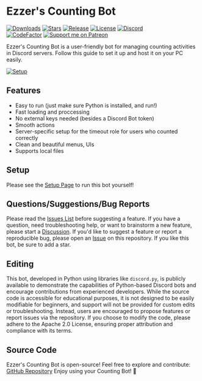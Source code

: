 # Ezzer's Counting Bot
[![Downloads](https://img.shields.io/github/downloads/ezzer0307/CountingBot/total.svg)](https://github.com/ezzer0307/CountingBot/releases/latest)
[![Stars](https://img.shields.io/github/stars/ezzer0307/CountingBot.svg)](https://github.com/ezzer0307/CountingBot/stargazers)
[![Release](https://img.shields.io/github/release/ezzer0307/CountingBot.svg)](https://github.com/ezzer0307/CountingBot/releases/latest)
[![License](https://img.shields.io/github/license/12/CountingBot.svg)](https://github.com/ezzer0307/CountingBot/blob/master/LICENSE)
[![Discord](https://discordapp.com/api/guilds/967040745196380220/widget.png)](https://discord.gg/q9GPtDvfgU)<br>
[![CodeFactor](https://www.codefactor.io/repository/github/ezzer0307/CountingBot/badge)](https://www.codefactor.io/repository/github/ezzer0307/CountingBot)
[![Support me on Patreon](https://img.shields.io/endpoint.svg?url=https%3A%2F%2Fshieldsio-patreon.vercel.app%2Fapi%3Fusername%3Dezzer0307%26type%3Dpatrons&style=flat)](https://patreon.com/ezzer0307)

Ezzer's Counting Bot is a user-friendly bot for managing counting activities in Discord servers. Follow this guide to set it up and host it on your PC easily.

[![Setup](http://i.imgur.com/VvXYp5j.png)](https://github.com/ezzer0307/CountingBot/blob/main/SETUP%20GUIDE.md)

## Features
- Easy to run (just make sure Python is installed, and run!)
- Fast loading and proccessing
- No external keys needed (besides a Discord Bot token)
- Smooth actions
- Server-specific setup for the timeout role for users who counted correctly
- Clean and beautiful menus, UIs
- Supports local files

## Setup
Please see the [Setup Page](https://github.com/ezzer0307/CountingBot/blob/main/SETUP%20GUIDE.md) to run this bot yourself!

## Questions/Suggestions/Bug Reports
Please read the [Issues List](https://github.com/ezzer0307/CountingBot/issues) before suggesting a feature. If you have a question, need troubleshooting help, or want to brainstorm a new feature, please start a [Discussion](https://github.com/ezzer0307/CountingBot/discussions). If you'd like to suggest a feature or report a reproducible bug, please open an [Issue](https://github.com/ezzer0307/CountingBot/issues) on this repository. If you like this bot, be sure to add a star.

## Editing
This bot, developed in Python using libraries like `discord.py`, is publicly available to demonstrate the capabilities of Python-based Discord bots and encourage contributions from experienced developers. While the source code is accessible for educational purposes, it is not designed to be easily modifiable for beginners, and support will not be provided for custom edits or troubleshooting. Instead, users are encouraged to propose features or report issues via the repository. If you choose to modify the code, please adhere to the Apache 2.0 License, ensuring proper attribution and compliance with its terms.

## Source Code

Ezzer's Counting Bot is open-source! Feel free to explore and contribute: [GitHub Repository](https://github.com/ezzer0307/CountingBot)
Enjoy using your Counting Bot! 🚀
